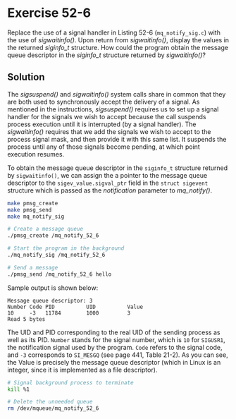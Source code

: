 # Exercise 52-6

Replace the use of a signal handler in Listing 52-6 (`mq_notify_sig.c`) with the use
of *sigwaitinfo()*. Upon return from *sigwaitinfo()*, display the values in the returned
*siginfo_t* structure. How could the program obtain the message queue descriptor in the
*siginfo_t* structure returned by *sigwaitinfo()*?

## Solution

The *sigsuspend()* and *sigwaitinfo()* system calls share in common that they are both
used to synchronously accept the delivery of a signal. As mentioned in the instructions,
*sigsuspend()* requires us to set up a signal handler for the signals we wish to accept
because the call suspends process execution until it is interrupted (by a signal handler).
The *sigwaitinfo()* requires that we add the signals we wish to accept to the process
signal mask, and then provide it with this same list. It suspends the process until
any of those signals become pending, at which point execution resumes.

To obtain the message queue descriptor in the `siginfo_t` structure returned by `sigwaitinfo()`,
we can assign the a pointer to the message queue descriptor to the `sigev_value.sigval_ptr`
field in the `struct sigevent` structure which is passed as the *notification* parameter to
*mq_notify()*.

```bash
make pmsg_create
make pmsg_send
make mq_notify_sig

# Create a message queue
./pmsg_create /mq_notify_52_6

# Start the program in the background
./mq_notify_sig /mq_notify_52_6

# Send a message
./pmsg_send /mq_notify_52_6 hello
```

Sample output is shown below:

```
Message queue descriptor: 3
Number Code PID          UID          Value
10     -3   11784        1000         3
Read 5 bytes
```

The UID and PID corresponding to the real UID of the sending process as well as its PID. `Number`
stands for the signal number, which is `10` for `SIGUSR1`, the notification signal used by the
program. `Code` refers to the signal code, and `-3` corresponds to `SI_MESGQ` (see page 441, Table 21-2).
As you can see, the Value is precisely the message queue descriptor (which in Linux is an integer,
since it is implemented as a file descriptor).

```bash
# Signal background process to terminate
kill %1

# Delete the unneeded queue
rm /dev/mqueue/mq_notify_52_6
```

